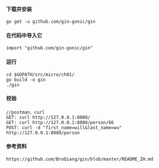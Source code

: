 #### 下载并安装
```
go get -u github.com/gin-gonic/gin
```

#### 在代码中导入它
```
import "github.com/gin-gonic/gin"
```

#### 运行
```
cd $GOPATH/src/micro/ch01/
go build -o gin
./gin
```

#### 校验
```
//postman、curl
GET: curl http://127.0.0.1:8080/
GET: curl http://127.0.0.1:8080/person/66
POST: curl -d "first_name=will&last_name=wu" http://127.0.0.1:8080/person
```

#### 参考资料
```
https://github.com/BroQiang/gin/blob/master/README_ZH.md
```
